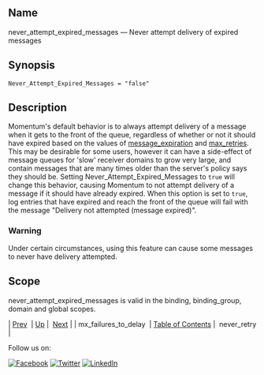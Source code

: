 <a name="conf.ref.never_attempt_expired_messages"></a>
## Name

never_attempt_expired_messages — Never attempt delivery of expired messages

## Synopsis

`Never_Attempt_Expired_Messages = "false"`

<a name="idp25620528"></a>
## Description

Momentum's default behavior is to always attempt delivery of a message when it gets to the front of the queue, regardless of whether or not it should have expired based on the values of [message_expiration](conf.ref.message_expiration.php "message_expiration") and [max_retries](conf.ref.max_retries.php "max_retries"). This may be desirable for some users, however it can have a side-effect of message queues for 'slow' receiver domains to grow very large, and contain messages that are many times older than the server's policy says they should be. Setting Never_Attempt_Expired_Messages to `true` will change this behavior, causing Momentum to not attempt delivery of a message if it should have already expired. When this option is set to `true`, log entries that have expired and reach the front of the queue will fail with the message "Delivery not attempted (message expired)".

### Warning

Under certain circumstances, using this feature can cause some messages to never have delivery attempted.

<a name="idp25626128"></a>
## Scope

never_attempt_expired_messages is valid in the binding, binding_group, domain and global scopes.

| [Prev](conf.ref.mx_failures_to_delay.php)  | [Up](config.options.ref.php) |  [Next](conf.ref.never_retry.php) |
| mx_failures_to_delay  | [Table of Contents](index.php) |  never_retry |

Follow us on:

[![Facebook](https://support.messagesystems.com/images/icon-facebook.png)](http://www.facebook.com/messagesystems) [![Twitter](https://support.messagesystems.com/images/icon-twitter.png)](http://twitter.com/#!/MessageSystems) [![LinkedIn](https://support.messagesystems.com/images/icon-linkedin.png)](http://www.linkedin.com/company/message-systems)